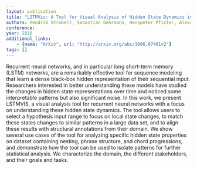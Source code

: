 ```yaml
---
layout: publication
title: "LSTMVis: A Tool for Visual Analysis of Hidden State Dynamics in Recurrent Neural Networks"
authors: Hendrik Strobelt, Sebastian Gehrmann, Hanspeter Pfister, Alexander M. Rush
conference: 
year: 2016
additional_links: 
    - {name: "ArXiv", url: "http://arxiv.org/abs/1606.07461v2"}
tags: []
---
```

Recurrent neural networks, and in particular long short-term memory (LSTM)
networks, are a remarkably effective tool for sequence modeling that learn a
dense black-box hidden representation of their sequential input. Researchers
interested in better understanding these models have studied the changes in
hidden state representations over time and noticed some interpretable patterns
but also significant noise. In this work, we present LSTMVIS, a visual analysis
tool for recurrent neural networks with a focus on understanding these hidden
state dynamics. The tool allows users to select a hypothesis input range to
focus on local state changes, to match these states changes to similar patterns
in a large data set, and to align these results with structural annotations
from their domain. We show several use cases of the tool for analyzing specific
hidden state properties on dataset containing nesting, phrase structure, and
chord progressions, and demonstrate how the tool can be used to isolate
patterns for further statistical analysis. We characterize the domain, the
different stakeholders, and their goals and tasks.